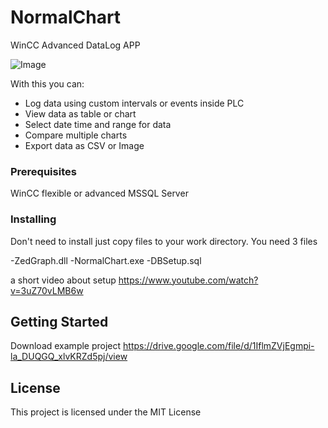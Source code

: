 # NormalChart

WinCC Advanced DataLog APP

![Image](../ScreenShots/1.jpg?raw=true)

With this you can:
- Log data using custom intervals or events inside PLC
- View data as table or chart
- Select date time and range for data
- Compare multiple charts
- Export data as CSV or Image

### Prerequisites

WinCC flexible or advanced
MSSQL Server


### Installing

Don't need to install just copy files to your work directory. You need 3 files

-ZedGraph.dll
-NormalChart.exe
-DBSetup.sql

a short video about setup
https://www.youtube.com/watch?v=3uZ70vLMB6w


## Getting Started

Download example project
https://drive.google.com/file/d/1IflmZVjEgmpi-la_DUQGQ_xlvKRZd5pj/view



## License

This project is licensed under the MIT License 

